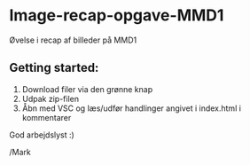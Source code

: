 # Image-recap-opgave-MMD1
Øvelse i recap af billeder på MMD1

## Getting started:
1. Download filer via den grønne knap
2. Udpak zip-filen
3. Åbn med VSC og læs/udfør handlinger angivet i index.html i kommentarer


God arbejdslyst :)

/Mark
